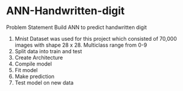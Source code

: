# ANN-Handwritten-digit
Problem Statement Build ANN to predict handwritten digit
1. Mnist Dataset was used for this project which consisted of 70,000 images with shape 28 x 28. Multiclass range from 0-9
2. Split data into train and test
3. Create Architecture
4. Compile model
5. Fit model
6. Make prediction
7. Test model on new data



